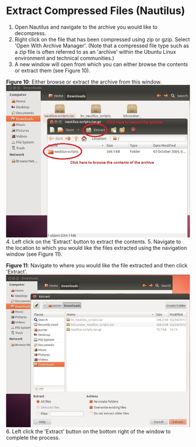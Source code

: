 Extract Compressed Files (Nautilus)
===================================





1. Open Nautilus and navigate to the archive you would like to decompress.
2. Right click on the file that has been compressed using zip or gzip. Select 'Open With Archive Manager'. (Note that a compressed file type such as a zip file is often referred to as an 'archive' within the Ubuntu Linux environment and technical communities.)
3. A new window will open from which you can either browse the contents or extract them (see Figure 10).  
  
**Figure 10**: Either browse or extract the archive from this window.  
![Nautilus10.jpg](attachments/Nautilus10.jpg)
4. Left click on the 'Extract' button to extract the contents.
5. Navigate to the location to which you would like the files extracted using the navigation window (see Figure 11).  
  
**Figure 11**: Navigate to where you would like the file extracted and then click 'Extract'.  
![Nautilus11.jpg](attachments/Nautilus11.jpg)
6. Left click the 'Extract' button on the bottom right of the window to complete the process.









